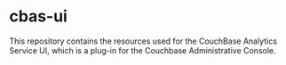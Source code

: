 # cbas-ui

This repository contains the resources used for the CouchBase Analytics Service UI,
which is a plug-in for the Couchbase Administrative Console.

